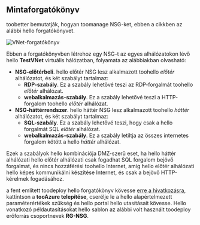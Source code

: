## <a name="sample-scenario"></a>Mintaforgatókönyv
toobetter bemutatják, hogyan toomanage NSG-ket, ebben a cikkben az alábbi hello forgatókönyvet.

![VNet-forgatókönyv](./media/virtual-networks-create-nsg-scenario-include/figure1.png)

Ebben a forgatókönyvben létrehoz egy NSG-t az egyes alhálózatokon lévő hello **TestVNet** virtuális hálózatban, folyamata az alábbiakban olvasható: 

* **NSG-előtérbeli**. hello előtér NSG lesz alkalmazott toohello *előtér* alhálózatot, és két szabályt tartalmaz:    
  * **RDP-szabály**. Ez a szabály lehetővé teszi az RDP-forgalmát toohello *előtér* alhálózat.
  * **webalkalmazás-szabály**. Ez a szabály lehetővé teszi a HTTP-forgalom toohello *előtér* alhálózat.
* **NSG-háttérrendszer**. hello háttér NSG lesz alkalmazott toohello *háttér* alhálózatot, és két szabályt tartalmaz:    
  * **SQL-szabály**. Ez a szabály lehetővé teszi, hogy csak a hello forgalmát SQL *előtér* alhálózat.
  * **webalkalmazás-szabály**. Ez a szabály letiltja az összes internetes forgalom kötött a hello *háttér* alhálózat.

Ezek a szabályok hello kombinációja DMZ-szerű eset, ha hello háttér alhálózati hello előtér alhálózati csak fogadhat SQL forgalom bejövő forgalmat, és nincs hozzáférési toohello Internet, amíg hello előtér alhálózati hello képes kommunikálni készítése Internet, és csak a bejövő HTTP-kérelmek fogadásához.

a fent említett toodeploy hello forgatókönyv kövesse [erre a hivatkozásra](http://github.com/telmosampaio/azure-templates/tree/master/201-IaaS-WebFrontEnd-SQLBackEnd-NSG), kattintson a **tooAzure telepítése**, cserélje le a hello alapértelmezett paraméterértékek szükség és hello portal hello utasításait kövesse. Hello vonatkozó példautasításokat hello sablon az alábbi volt használt toodeploy erőforrás csoportnevek **RG-NSG**. 

